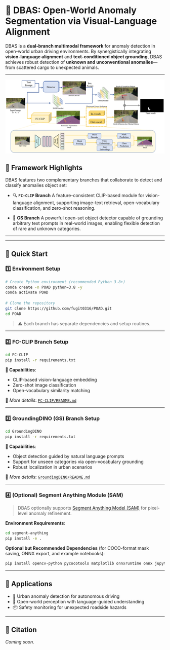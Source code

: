 # 🚀 DBAS: Open-World Anomaly Segmentation via Visual-Language Alignment

DBAS is a **dual-branch multimodal framework** for anomaly detection in open-world urban driving environments. By synergistically integrating **vision-language alignment** and **text-conditioned object grounding**, DBAS achieves robust detection of **unknown and unconventional anomalies**—from scattered cargo to unexpected animals.

---
![Framework Overview](vis519.png)

## 🧠 Framework Highlights

DBAS features two complementary branches that collaborate to detect and classify anomalies object set:

* 🔍 **`FC-CLIP` Branch**
  A feature-consistent CLIP-based module for vision-language alignment, supporting image-text retrieval, open-vocabulary classification, and zero-shot reasoning.

* 🤭 **GS Branch**
  A powerful open-set object detector capable of grounding arbitrary text prompts in real-world images, enabling flexible detection of rare and unknown categories.

---

---

## 🚀 Quick Start

### 1️⃣ Environment Setup

```bash
# Create Python environment (recommended Python 3.8+)
conda create -n POAD python=3.8 -y
conda activate POAD

# Clone the repository
git clone https://github.com/fugit0316/POAD.git
cd POAD
```

> ⚠️ Each branch has separate dependencies and setup routines.

---

### 2️⃣ FC-CLIP Branch Setup

```bash
cd FC-CLIP
pip install -r requirements.txt
```

**🔧 Capabilities**:

* CLIP-based vision-language embedding
* Zero-shot image classification
* Open-vocabulary similarity matching

📄 *More details*: [`FC-CLIP/README.md`](./FC-CLIP/README.md)

---

### 3️⃣ GroundingDINO (GS) Branch Setup

```bash
cd GroundingDINO
pip install -r requirements.txt
```

**🔧 Capabilities**:

* Object detection guided by natural language prompts
* Support for unseen categories via open-vocabulary grounding
* Robust localization in urban scenarios

📄 *More details*: [`GroundingDINO/README.md`](./GroundingDINO/README.md)

---

### 4️⃣ (Optional) Segment Anything Module (SAM)

> DBAS optionally supports [Segment Anything Model (SAM)](https://github.com/facebookresearch/segment-anything) for pixel-level anomaly refinement.

**Environment Requirements**:

```bash
cd segment-anything
pip install -e .
```

**Optional but Recommended Dependencies** (for COCO-format mask saving, ONNX export, and example notebooks):

```bash
pip install opencv-python pycocotools matplotlib onnxruntime onnx jupyter
```

---

## 📌 Applications

* 🚗 Urban anomaly detection for autonomous driving
* 🧠 Open-world perception with language-guided understanding
* 📦 Safety monitoring for unexpected roadside hazards

---

## 💼 Citation

*Coming soon.*
